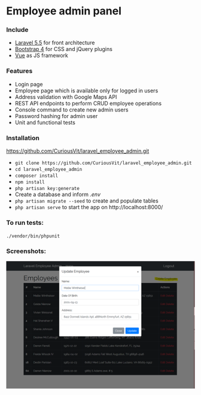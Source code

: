 # Employee admin panel

### Include ###

* [Laravel 5.5](http://laravel.com) for front architecture
* [Bootstrap 4](http://getbootstrap.com) for CSS and jQuery plugins
* [Vue](https://vuejs.org/) as JS framework

### Features ###

* Login page
* Employee page which is available only for logged in users
* Address validation with Google Maps API
* REST API endpoints to perform CRUD employee operations
* Console command to create new admin users
* Password hashing for admin user
* Unit and functional tests


### Installation ###
https://github.com/CuriousVit/laravel_employee_admin.git
* `git clone https://github.com/CuriousVit/laravel_employee_admin.git`
* `cd laravel_employee_admin`
* `composer install`
* `npm install`
* `php artisan key:generate`
* Create a database and inform *.env*
* `php artisan migrate --seed` to create and populate tables
* `php artisan serve` to start the app on http://localhost:8000/

### To run tests: ###
`./vendor/bin/phpunit`

### Screenshots: ###
![Employee admin page](https://raw.githubusercontent.com/CuriousVit/laravel_employee_admin/master/public/laravel_employee_admin.PNG)
